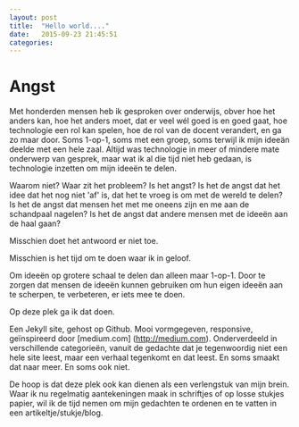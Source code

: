 ```yaml
---
layout: post
title:  "Hello world...."
date:   2015-09-23 21:45:51
categories: 
---
```

# Angst
Met honderden mensen heb ik gesproken over onderwijs, obver hoe het anders kan, hoe het anders moet, dat er veel 
w&eacute;l goed is en goed gaat, hoe technologie een rol kan spelen, hoe de rol van de docent verandert, en ga zo maar door. 
Soms 1-op-1, soms met een groep, soms terwijl ik mijn idee&auml;n deelde met een hele zaal. Altijd was technologie 
in meer of mindere mate onderwerp van gesprek, maar wat ik al die tijd niet heb gedaan, is technologie inzetten om 
mijn idee&euml;n te delen.

Waarom niet?
Waar zit het probleem?
Is het angst?
Is het de angst dat het idee dat het nog niet 'af' is, dat het te vroeg is om met de wereld te delen?
Is het de angst dat mensen het met me oneens zijn en me aan de schandpaal nagelen?
Is het de angst dat andere mensen met de idee&euml;n aan de haal gaan?

Misschien doet het antwoord er niet toe.

Misschien is het tijd om te doen waar ik in geloof. 

Om idee&euml;n op grotere schaal te delen dan alleen maar 1-op-1.
Door te zorgen dat mensen de idee&euml;n kunnen gebruiken om hun eigen idee&euml;n aan te scherpen, te verbeteren, er 
iets mee te doen.

Op deze plek ga ik dat doen. 

Een Jekyll site, gehost op Github. Mooi vormgegeven, responsive, ge&iuml;nspireerd door 
[medium.com] (http://medium.com). Onderverdeeld in verschillende categorie&euml;n, vanuit de gedachte dat je 
tegenwoordig niet een hele site leest, maar een verhaal tegenkomt en dat leest. En soms smaakt dat naar meer. 
En soms ook niet.

De hoop is dat deze plek ook kan dienen als een verlengstuk van mijn brein. Waar ik nu regelmatig aantekeningen maak
in schriftjes of op losse stukjes papier, wil ik de tijd nemen om mijn gedachten te ordenen en te vatten in een 
artikeltje/stukje/blog.





